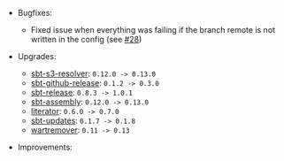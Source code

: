 * Bugfixes:
    - Fixed issue when everything was failing if the branch remote is not written in the config (see [#28](https://github.com/ohnosequences/nice-sbt-settings/pull/28))

* Upgrades:
    - [sbt-s3-resolver](https://github.com/ohnosequences/sbt-s3-resolver): `0.12.0 -> 0.13.0`
    - [sbt-github-release](https://github.com/ohnosequences/sbt-github-release): `0.1.2 -> 0.3.0`
    - [sbt-release](https://github.com/sbt/sbt-release): `0.8.3 -> 1.0.1`
    - [sbt-assembly](https://github.com/sbt/sbt-assembly): `0.12.0 -> 0.13.0`
    - [literator](https://github.com/laughedelic/literator): `0.6.0 -> 0.7.0`
    - [sbt-updates](https://github.com/rtimush/sbt-updates): `0.1.7 -> 0.1.8`
    - [wartremover](https://github.com/typelevel/wartremover): `0.11 -> 0.13`

* Improvements:
